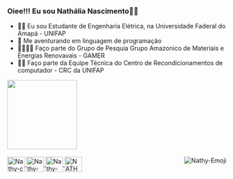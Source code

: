 ### Oiee!!! Eu sou Nathália Nascimento👩‍🎓

- 👩‍🎓 Eu sou Estudante de Engenharia Elétrica, na Universidade Faderal do Amapá - UNIFAP
- 🎢 Me aventurando em linguagem de programação
- 👨‍👩‍👦‍👦 Faço parte do Grupo de Pesquia Grupo Amazonico de Materiais e Energias Renovavais - GAMER
- 👩‍💻 Faço parte da Equipe Técnica do Centro de Recondicionamentos de computador - CRC da UNIFAP
<!--
- 🤔 I’m looking for help with ...
- 💬 Ask me about ...
- 📫 How to reach me: ...
- 😄 Pronouns: ...
- ⚡ Fun fact: ...

Como alterar as instruções a baixo para aprecer os dois quadrados no perfil:
https://github.com/anuraghazra/github-readme-stats (temas)
readme do perfil da Rafa:
https://github.dev/rafaballerini/rafaballerini/blob/223ae3331adc3fe16940a7224bbf15f337cfe016/README.md
site para pegar os icones das redes sociais:
https://dev.to/envoy_/150-badges-for-github-pnk
https://devicon.dev/
site para fazer gif fofos:
https://picrew.me/image_maker/338224/complete?cd=eWLflWwp4g
-->

 <div>
  <a href="https://github.com/Nascimento-23/nascimento-23/edit/main/README.md">
  <img height="160em" src="https://github-readme-stats.vercel.app/api?username=nascimento-23&show_icons=true&theme=dracula&include_all_commits=true&count_private=true"/>
  <!--<img height="160em" src="https://github-readme-stats.vercel.app/api/top-langs/?username=nascimento-23&layout=compact&langs_count=16&theme=dracula"/> -->
</div>
<div style="display: inline_block"><br>
  <img align="center" alt="Nathy-c" height="35" width="40" src="https://cdn.jsdelivr.net/gh/devicons/devicon/icons/c/c-original.svg">
  <img align="center" alt="Nathy-c++" height="35" width="40" src="https://cdn.jsdelivr.net/gh/devicons/devicon/icons/cplusplus/cplusplus-original.svg">
  <img align="center" alt="Nathy-Arduino" height="35" width="40"  src="https://cdn.jsdelivr.net/gh/devicons/devicon/icons/arduino/arduino-original-wordmark.svg">
  <img align="center" alt="NATHY-Python" height="35" width="40" src="https://cdn.jsdelivr.net/gh/devicons/devicon/icons/python/python-original-wordmark.svg">
  
  <img align="right" alt="Nathy-Emoji" src="https://cdn.picrew.me/shareImg/org/202302/338224_NetJz0zF.png">
  <!--![Snake animation](https://github.com/nascimento-23/nascimento-23/blob/output/github-contribution-grid-snake.svg) -->
</div>
  
